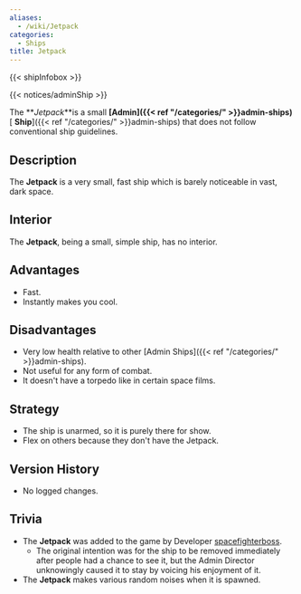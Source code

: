 ```yaml
---
aliases:
  - /wiki/Jetpack
categories:
  - Ships
title: Jetpack
---
```


{{< shipInfobox >}}

{{< notices/adminShip >}}

The **_Jetpack_**is a small **[Admin]({{< ref "/categories/" >}}admin-ships)**[ **Ship**]({{< ref "/categories/" >}}admin-ships) that does not follow conventional ship guidelines.

## Description

The **Jetpack** is a very small, fast ship which is barely noticeable in vast, dark space.

## Interior

The **Jetpack**, being a small, simple ship, has no interior.

## Advantages

- Fast.
- Instantly makes you cool.

## Disadvantages

- Very low health relative to other [Admin Ships]({{< ref "/categories/" >}}admin-ships).
- Not useful for any form of combat.
- It doesn't have a torpedo like in certain space films.

## Strategy

- The ship is unarmed, so it is purely there for show.
- Flex on others because they don't have the Jetpack.

## Version History

- No logged changes.

## Trivia

- The **Jetpack** was added to the game by Developer [spacefighterboss](https://www.roblox.com/users/39397089).
  - The original intention was for the ship to be removed immediately after people had a chance to see it, but the Admin Director unknowingly caused it to stay by voicing his enjoyment of it.
- The **Jetpack** makes various random noises when it is spawned.
